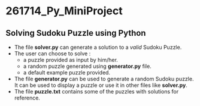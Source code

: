 # 261714_Py_MiniProject

## Solving Sudoku Puzzle using Python

- The file **solver.py** can generate a solution to a *valid* Sudoku Puzzle. 
- The user can choose to solve :
  - a puzzle provided as input by him/her.
  - a random puzzle generated using **generator.py** file.
  - a default example puzzle provided.
- The file **generator.py** can be used to generate a random Sudoku puzzle. It can be used to display a puzzle or use it in other files like **solver.py**.
- The file **puzzle.txt** contains some of the puzzles with solutions for reference.
